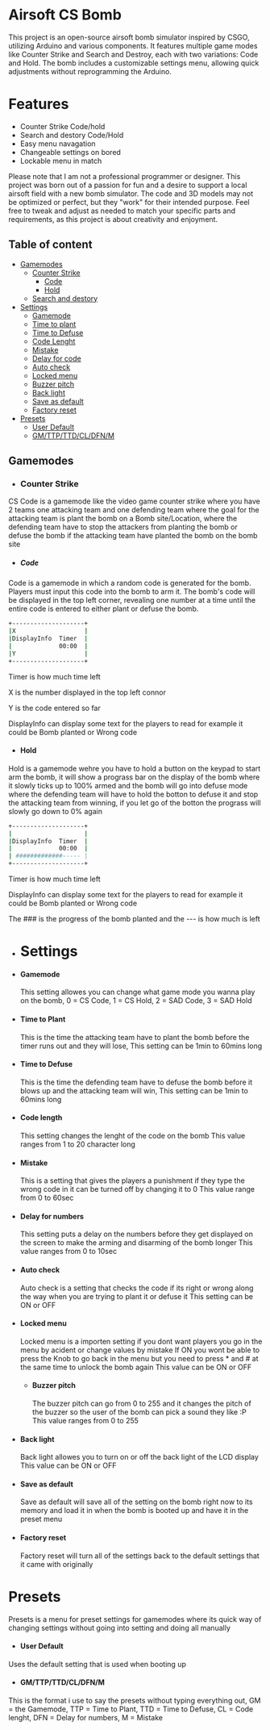 # Airsoft CS Bomb

This project is an open-source airsoft bomb simulator inspired by CSGO, utilizing Arduino and various components. It features multiple game modes like Counter Strike and Search and Destroy, each with two variations: Code and Hold. The bomb includes a customizable settings menu, allowing quick adjustments without reprogramming the Arduino. 

# Features
* Counter Strike Code/hold
* Search and destory Code/Hold
* Easy menu navagation
* Changeable settings on bored
* Lockable menu in match

Please note that I am not a professional programmer or designer. This project was born out of a passion for fun and a desire to support a local airsoft field with a new bomb simulator. The code and 3D models may not be optimized or perfect, but they "work" for their intended purpose. Feel free to tweak and adjust as needed to match your specific parts and requirements, as this project is about creativity and enjoyment.

## Table of content
- [Gamemodes](#gamemode)
    - [Counter Strike](#counter-strike)
        - [Code](#code)
        - [Hold](#hold)
    - [Search and destory](#search-and-destory)
- [Settings](#settings)
    - [Gamemode](#gamemode)
    - [Time to plant](#time-to-plant)
    - [Time to Defuse](#time-to-defuse)
    - [Code Lenght](#code-length)
    - [Mistake](#mistake)
    - [Delay for code](#delay-for-numbers)
    - [Auto check](#auto-check)
    - [Locked menu](#locked-menu)
    - [Buzzer pitch](#buzzer-pitch)
    - [Back light](#back-light)
    - [Save as default](#save-as-default)
    - [Factory reset](#factory-reset)
- [Presets](#presets)
    - [User Default](#user-default)
    - [GM/TTP/TTD/CL/DFN/M](#gmttpttdcldfnm)

## Gamemodes
* ### Counter Strike
CS Code is a gamemode like the video game counter strike where you have 2 teams one attacking team and one defending team where the goal for the attacking team is plant the bomb on a Bomb site/Location, where the defending team have to stop the attackers from planting the bomb or defuse the bomb if the attacking team have planted the bomb on the bomb site
* ##### Code
Code is a gamemode in which a random code is generated for the bomb. Players must input this code into the bomb to arm it. The bomb's code will be displayed in the top left corner, revealing one number at a time until the entire code is entered to either plant or defuse the bomb.

```bash
+--------------------+
|X                   |
|DisplayInfo  Timer  |
|             00:00  |
|Y                   |
+--------------------+
```
Timer is how much time left

X is the number displayed in the top left connor

Y is the code entered so far

DisplayInfo can display some text for the players to read for example it could be Bomb planted or Wrong code

* #### Hold
Hold is a gamemode wehre you have to hold a button on the keypad to start arm the bomb, it will show a prograss bar on the display of the bomb where it slowly ticks up to 100% armed and the bomb will go into defuse mode where the defending team will have to hold the botton to defuse it and stop the attacking team from winning, if you let go of the botton the prograss will slowly go down to 0% again

```bash
+--------------------+
|                    |
|DisplayInfo  Timer  |
|             00:00  |
| #############----- |
+--------------------+
```
Timer is how much time left

DisplayInfo can display some text for the players to read for example it could be Bomb planted or Wrong code

The ### is the progress of the bomb planted and the --- is how much is left

- # Settings
* #### Gamemode
    This setting allowes you can change what game mode you wanna play on the bomb,
    0 = CS Code,
    1 = CS Hold,
    2 = SAD Code,
    3 = SAD Hold
* #### Time to Plant
    This is the time the attacking team have to plant the bomb before the timer runs out and they will lose, 
    This setting can be 1min to 60mins long
* #### Time to Defuse
    This is the time the defending team have to defuse the bomb before it blows up and the attacking team will win, 
    This setting can be 1min to 60mins long
* #### Code length
    This setting changes the lenght of the code on the bomb 
    This value ranges from 1 to 20 character long
* #### Mistake
    This is a setting that gives the players a punishment if they type the wrong code in it can be turned off by changing it to 0
    This value range from 0 to 60sec
* #### Delay for numbers
    This setting puts a delay on the numbers before they get displayed on the screen to make the arming and disarming of the bomb longer
    This value ranges from 0 to 10sec
* #### Auto check
    Auto check is a setting that checks the code if its right or wrong along the way when you are trying to plant it or defuse it
    This setting can be ON or OFF
* #### Locked menu
    Locked menu is a importen setting if you dont want players you go in the menu by acident or change values by mistake
    If ON you wont be able to press the Knob to go back in the menu but you need to press * and # at the same time to unlock the bomb again
    This value can be ON or OFF
  * #### Buzzer pitch
    The buzzer pitch can go from 0 to 255 and it changes the pitch of the buzzer so the user of the bomb can pick a sound they like :P
    This value ranges from 0 to 255
* #### Back light
    Back light allowes you to turn on or off the back light of the LCD display
    This value can be ON or OFF
* #### Save as default
    Save as default will save all of the setting on the bomb right now to its memory and load it in when the bomb is booted up and have it in the preset menu
* #### Factory reset
    Factory reset will turn all of the settings back to the default settings that it came with originally
# Presets
Presets is a menu for preset settings for gamemodes where its quick way of changing settings without going into setting and doing all manually
* #### User Default
Uses the default setting that is used when booting up
* #### GM/TTP/TTD/CL/DFN/M
This is the format i use to say the presets without typing everything out,
GM = the Gamemode,
TTP = Time to Plant,
TTD = Time to Defuse,
CL = Code lenght,
DFN = Delay for numbers,
M = Mistake
